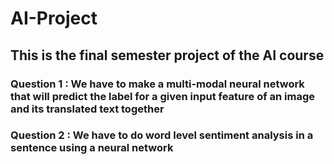 # **AI-Project**
## This is the final semester project of the AI course 
### **Question 1** : We have to make a multi-modal neural network that will predict the label for a given input feature of an image and its translated text together
### **Question 2** : We have to do word level sentiment analysis in a sentence using a neural network
